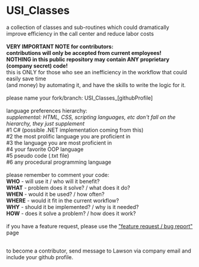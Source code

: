 # USI_Classes<br/>
a collection of classes and sub-routines which could dramatically <br/>
improve efficiency in the call center and reduce labor costs<br/>
<br/>
**VERY IMPORTANT NOTE for contributors:<br/>
contributions will only be accepted from current employees!<br/>
NOTHING in this public repository may contain ANY proprietary (company secret) code!**<br/>
this is ONLY for those who see an inefficiency in the workflow that could easily save time<br/> 
(and money) by automating it, and have the skills to write the logic for it.<br/>
<br/>
please name your fork/branch: USI_Classes_[githubProfile]<br/>
<br/>
language preferences hierarchy:<br/>
*supplemental: HTML, CSS, scripting languages, etc don't fall on the hierarchy, they just supplement*<br/>
#1 C# (possible .NET implementation coming from this)<br/>
#2 the most prolific language you are proficient in<br/>
#3 the language you are most proficient in<br/>
#4 your favorite OOP language<br/>
#5 pseudo code (.txt file)<br/>
#6 any procedural programming language<br/>
<br/>
please remember to comment your code:<br/>
**WHO** - will use it / who will it benefit?<br/>
**WHAT** - problem does it solve? / what does it do?<br/>
**WHEN** - would it be used? / how often?<br/>
**WHERE** - would it fit in the current workflow?<br/>
**WHY** - should it be implemented? / why is it needed?<br/>
**HOW** - does it solve a problem? / how does it work?<br/>
<br/>
if you have a feature request, please use the <a href="https://github.com/JuggernOtt81-USI/USI_Classes/issues/new/choose">"feature request / bug report"</a> page <br/>

<br/>
to become a contributor, send message to Lawson via company email and include your github profile.<br/>
